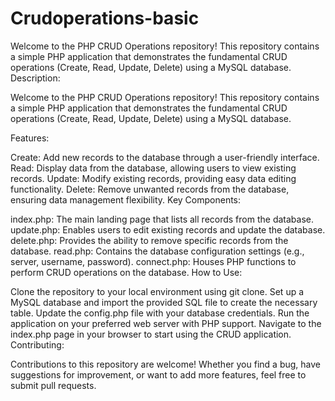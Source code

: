 # Crudoperations-basic
Welcome to the PHP CRUD Operations repository! This repository contains a simple PHP application that demonstrates the fundamental CRUD operations (Create, Read, Update, Delete) using a MySQL database.
Description:

Welcome to the PHP CRUD Operations repository! This repository contains a simple PHP application that demonstrates the fundamental CRUD operations (Create, Read, Update, Delete) using a MySQL database.

Features:

Create: Add new records to the database through a user-friendly interface.
Read: Display data from the database, allowing users to view existing records.
Update: Modify existing records, providing easy data editing functionality.
Delete: Remove unwanted records from the database, ensuring data management flexibility.
Key Components:

index.php: The main landing page that lists all records from the database.
update.php: Enables users to edit existing records and update the database.
delete.php: Provides the ability to remove specific records from the database.
read.php: Contains the database configuration settings (e.g., server, username, password).
connect.php: Houses PHP functions to perform CRUD operations on the database.
How to Use:

Clone the repository to your local environment using git clone.
Set up a MySQL database and import the provided SQL file to create the necessary table.
Update the config.php file with your database credentials.
Run the application on your preferred web server with PHP support.
Navigate to the index.php page in your browser to start using the CRUD application.
Contributing:

Contributions to this repository are welcome! Whether you find a bug, have suggestions for improvement, or want to add more features, feel free to submit pull requests.
